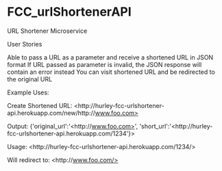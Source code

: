 # FCC_urlShortenerAPI

URL Shortener Microservice

User Stories

Able to pass a URL as a parameter and receive a shortened URL in JSON format If URL passed as parameter is invalid, the JSON response will contain an error instead You can visit shortened URL and be redirected to the original URL

Example Uses:

Create Shortened URL: <http://<span></span>hurley-fcc-urlshortener-api.herokuapp.com/new/http://<span></span>www.foo.com>

Output: {'original_url':'<http://<span></span>www.foo.com>', 'short_url':'<http://<span></span>hurley-fcc-urlshortener-api.herokuapp.com/1234'}>

Usage: <http://<span></span>hurley-fcc-urlshortener-api.herokuapp.com/1234/>

Will redirect to: <http://<span></span>www.foo.com/>
